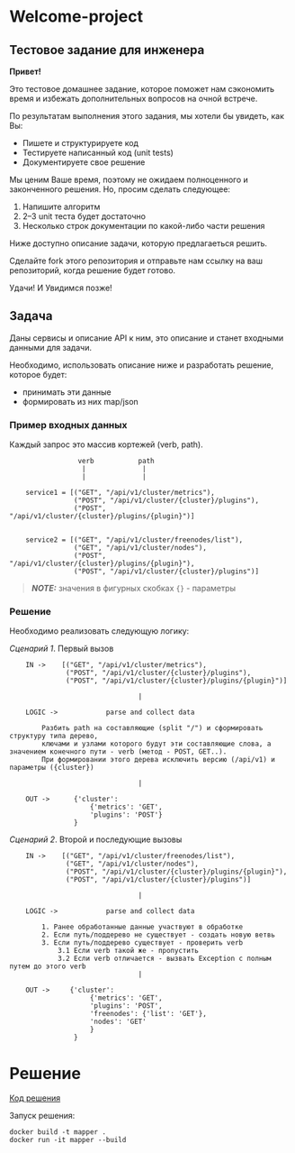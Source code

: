 # Welcome-project
## Тестовое задание для инженера

**Привет!**

Это тестовое домашнее задание, которое поможет нам сэкономить время и избежать дополнительных вопросов на очной встрече.

По результатам выполнения этого задания, мы хотели бы увидеть, как Вы:

- Пишете и структурируете код
- Тестируете написанный код (unit tests)
- Документируете свое решение


Мы ценим Ваше время, поэтому не ожидаем полноценного и законченного решения.
Но, просим сделать следующее:

1. Напишите алгоритм
2. 2–3 unit теста будет достаточно
3. Несколько строк документации по какой-либо части решения

Ниже доступно описание задачи, которую предлагаеться решить.

Сделайте fork этого репозитория и отправьте нам ссылку на ваш репозиторий, когда решение будет готово.

Удачи! И Увидимся позже!

## Задача

Даны сервисы и описание API к ним, это описание и станет входными данными для задачи.

Необходимо, использовать описание ниже и разработать решение, которое будет:

- принимать эти данные
- формировать из них map/json

### Пример входных данных


Каждый запрос это массив кортежей (verb, path). 

```
                 verb           path
                  |              |
                  |              |

    service1 = [("GET", "/api/v1/cluster/metrics"),
                ("POST", "/api/v1/cluster/{cluster}/plugins"),
                ("POST", "/api/v1/cluster/{cluster}/plugins/{plugin}")]


    service2 = [("GET", "/api/v1/cluster/freenodes/list"),
                ("GET", "/api/v1/cluster/nodes"),
                ("POST", "/api/v1/cluster/{cluster}/plugins/{plugin}"),
                ("POST", "/api/v1/cluster/{cluster}/plugins")]
```

> **_NOTE:_** значения в фигурных скобках `{}` - параметры

### Решение

Необходимо реализовать следующую логику:

*Сценарий 1*. Первый вызов

```
    IN ->    [("GET", "/api/v1/cluster/metrics"),
              ("POST", "/api/v1/cluster/{cluster}/plugins"),
              ("POST", "/api/v1/cluster/{cluster}/plugins/{plugin}")]

                                |

    LOGIC ->            parse and collect data
                        
        Разбить path на составляющие (split "/") и сформировать структуру типа дерево, 
        ключами и узлами которого будут эти составляющие слова, а значением конечного пути - verb (метод - POST, GET..). 
        При формировании этого дерева исключить версию (/api/v1) и параметры ({cluster})

                                |

    OUT ->      {'cluster': 
                    {'metrics': 'GET', 
                    'plugins': 'POST'}
                }    
```

*Сценарий 2*. Второй и последующие вызовы

```
    IN ->    [("GET", "/api/v1/cluster/freenodes/list"),
              ("GET", "/api/v1/cluster/nodes"),
              ("POST", "/api/v1/cluster/{cluster}/plugins/{plugin}"),
              ("POST", "/api/v1/cluster/{cluster}/plugins")]

                                |

    LOGIC ->            parse and collect data

        1. Ранее обработанные данные участвуют в обработке
        2. Если путь/поддерево не существует - создать новую ветвь
        3. Если путь/поддерево существует - проверить verb
            3.1 Если verb такой же - пропустить
            3.2 Если verb отличается - вызвать Exception с полным путем до этого verb
                                |

    OUT ->     {'cluster': 
                    {'metrics': 'GET', 
                    'plugins': 'POST', 
                    'freenodes': {'list': 'GET'}, 
                    'nodes': 'GET'
                    }
                }
```

# Решение

[Код решения]()

Запуск решения:

```
docker build -t mapper .
docker run -it mapper --build
```
